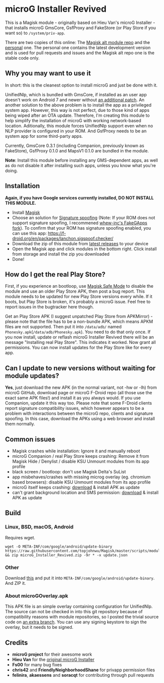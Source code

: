 # microG Installer Revived

This is a Magisk module - originally based on Hieu Van's microG Installer - that installs microG GmsCore, GsfProxy and FakeStore (or Play Store if you want so) to `/system/priv-app`.

There are two copies of this online: The [Magisk alt module repo](https://github.com/Magisk-Modules-Alt-Repo/microG_Installer) and the [personal](https://github.com/nift4/microg_installer) one. The personal one contains the latest development version and is used for pull requests and issues and the Magisk alt repo one is the stable code only.

## Why you may want to use it

In short: this is the cleanest option to install microG and just be done with it.

UnifiedNlp, which is bundled with GmsCore, if installed as an user app doesn't work on Android 7 and newer without [an additional patch](https://github.com/microg/android_packages_apps_UnifiedNlp/blob/master/patches/android_frameworks_base-N.patch). An another solution to the above problem is to install the app as a privileged system app. However, this way is not perfect, due to those kind of apps being wiped after an OTA update. Therefore, I'm creating this module to help simplify the installation of microG with working network-based location. Aditionally, this module forces UnifiedNlp support even when no NLP provider is configured in your ROM. And GsfProxy needs to be an system app for some third-party apps.

Currently, GmsCore 0.3.1 (including Companion, previously known as FakeStore), GsfProxy 0.1.0 and MapsV1 0.1.0 are bundled in the module.

**Note**: Install this module before installing any GMS-dependent apps, as well as do not disable it after installing such apps, unless you know what you're doing.

## Installation
**Again, if you have Google services currently installed, DO NOT INSTALL THIS MODULE.**
- Install [Magisk](https://topjohnwu.github.io/Magisk/install.html)
- Choose an solution for [Signature spoofing](https://github.com/microg/android_packages_apps_GmsCore/wiki/Signature-Spoofing) (Note: If your ROM does not support signature spoofing, I recommened [whew-inc's FakeGApps fork](https://github.com/whew-inc/FakeGApps/releases)). To confirm that your ROM has signature spoofing enabled, you can use this app: https://f-droid.org/en/packages/lanchon.sigspoof.checker/
- Download the zip of this module from [latest releases](https://github.com/nift4/microg_installer_revived/latest/releases) to your device
- Open the Magisk app and click modules in the bottom right. Click install from storage and install the zip you downloaded
- Done!

## How do I get the real Play Store?

First, if you experience an bootloop, use [Magisk Safe Mode](https://topjohnwu.github.io/Magisk/faq.html#q-i-installed-a-module-and-it-bootlooped-my-device-help) to disable the module and use an older Play Store APK, then post a bug report. This module needs to be updated for new Play Store versions every while. If it boots, but Play Store is broken, it's probably a microG issue. Feel free to report issues in the bugtracker here though.

Get an Play Store APK (I suggest unpatched Play Store from APKMirror) - please note that the file has to be a non-bundle APK, which means APKM files are not supported. Then put it into `/data/adb/` named `Phonesky.apk`(`/data/adb/Phonesky.apk`). You need to do that only once. If you now install, update or reflash microG Installer Revived there will be an message "Installing real Play Store". This indicates it worked. Now grant all permissions. You can now install updates for the Play Store like for every app.

## Can I update to new versions without waiting for module updates?

**Yes**, just download the new APK (in the normal variant, not -hw or -lh) from microG GitHub, download page or microG F-Droid repo (all those use the exact same APK files!) and install it as you always would. If you use Companion, update it this way too. Please note that some F-Droid clients report signature compatibility issues, which however appears to be a problem with interactions between the microG repo, clients and signature spoofing. In this case, download the APKs using a web browser and install them normally.

## Common issues

- Magisk crashes while installation: Ignore it and manually reboot
- microG Companion / real Play Store keeps crashing: Remove it from Magisk Hide / Denylist / disable KSU Unmount modules from its app profile
- black screen / bootloop: don't use Magisk Delta's SuList
- app misbehaves/crashes with missing microg overlay (eg. chromium based browsers): disable KSU Unmount modules from its app profile
- microG itself keeps crashing: [download](https://github.com/nift4/microg_installer_revived/raw/master/system/priv-app/microG/microG.apk) & install APK as update
- can't grant background location and SMS permission: [download](https://github.com/nift4/microg_installer_revived/raw/master/system/priv-app/microG/microG.apk) & install APK as update

## Build

### Linux, BSD, macOS, Android
Requires wget.

    wget -O META-INF/com/google/android/update-binary https://raw.githubusercontent.com/topjohnwu/Magisk/master/scripts/module_installer.sh && zip microG_Installer_Revived.zip -9r * -x update.json


### Other
Download [this](https://raw.githubusercontent.com/topjohnwu/Magisk/master/scripts/module_installer.sh) and put it into `META-INF/com/google/android/update-binary`. And ZIP it.

### About microGOverlay.apk
This APK file is an simple overlay containing configuration for UnifiedNlp. The source can not be checked in into this git repository because of compatibility reasons with module repositories, so I posted the trivial source code on [an extra branch](https://github.com/nift4/microg_installer_revived/tree/overlay). You can use any signing keystore to sign the overlay, but it needs to be signed.

## Credits

- **microG project** for their awesome work
- **Hieu Van** for the [original microG Installer](https://github.com/nift4/microg_installer_revived/tree/23de13101d8dd5807f713d0cace4a565478c6cfd)
- **Fs00** for many bug fixes
- **chris42** and **FriendlyNeighborhoodShane** for privapp permission files
- **felinira**, **akaessens** and **soracqt** for contributing through pull requests
